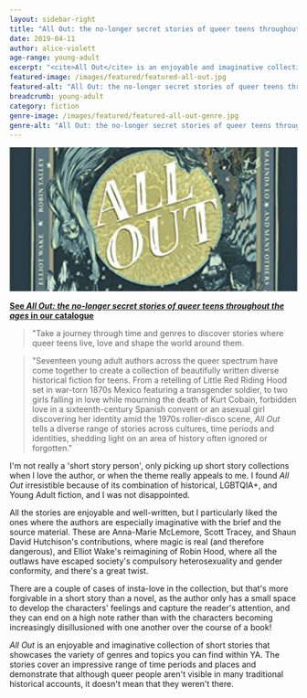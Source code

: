 ```yaml
---
layout: sidebar-right
title: "All Out: the no-longer secret stories of queer teens throughout the ages, by Saundra Mitchell (ed.)"
date: 2019-04-11
author: alice-violett
age-range: young-adult
excerpt: "<cite>All Out</cite> is an enjoyable and imaginative collection of short stories that showcases the variety of genres and topics you can find in YA."
featured-image: /images/featured/featured-all-out.jpg
featured-alt: "All Out: the no-longer secret stories of queer teens throughout the ages"
breadcrumb: young-adult
category: fiction
genre-image: /images/featured/featured-all-out-genre.jpg
genre-alt: "All Out: the no-longer secret stories of queer teens throughout the ages"
---
```


![All Out: the no-longer secret stories of queer teens throughout the ages](/images/featured/featured-all-out.jpg)

**[See <cite>All Out: the no-longer secret stories of queer teens throughout the ages</cite> in our catalogue](https://suffolk.spydus.co.uk/cgi-bin/spydus.exe/ENQ/OPAC/BIBENQ?BRN=2457308)**

> "Take a journey through time and genres to discover stories where queer teens live, love and shape the world around them.

> "Seventeen young adult authors across the queer spectrum have come together to create a collection of beautifully written diverse historical fiction for teens. From a retelling of Little Red Riding Hood set in war-torn 1870s Mexico featuring a transgender soldier, to two girls falling in love while mourning the death of Kurt Cobain, forbidden love in a sixteenth-century Spanish convent or an asexual girl discovering her identity amid the 1970s roller-disco scene, <cite>All Out</cite> tells a diverse range of stories across cultures, time periods and identities, shedding light on an area of history often ignored or forgotten."

I'm not really a 'short story person', only picking up short story collections when I love the author, or when the theme really appeals to me. I found <cite>All Out</cite> irresistible because of its combination of historical, LGBTQIA+, and Young Adult fiction, and I was not disappointed.

All the stories are enjoyable and well-written, but I particularly liked the ones where the authors are especially imaginative with the brief and the source material. These are Anna-Marie McLemore, Scott Tracey, and Shaun David Hutchison's contributions, where magic is real (and therefore dangerous), and Elliot Wake's reimagining of Robin Hood, where all the outlaws have escaped society's compulsory heterosexuality and gender conformity, and there's a great twist.

There are a couple of cases of insta-love in the collection, but that's more forgivable in a short story than a novel, as the author only has a small space to develop the characters' feelings and capture the reader's attention, and they can end on a high note rather than with the characters becoming increasingly disillusioned with one another over the course of a book!

<cite>All Out</cite> is an enjoyable and imaginative collection of short stories that showcases the variety of genres and topics you can find within YA. The stories cover an impressive range of time periods and places and demonstrate that although queer people aren't visible in many traditional historical accounts, it doesn't mean that they weren't there.
